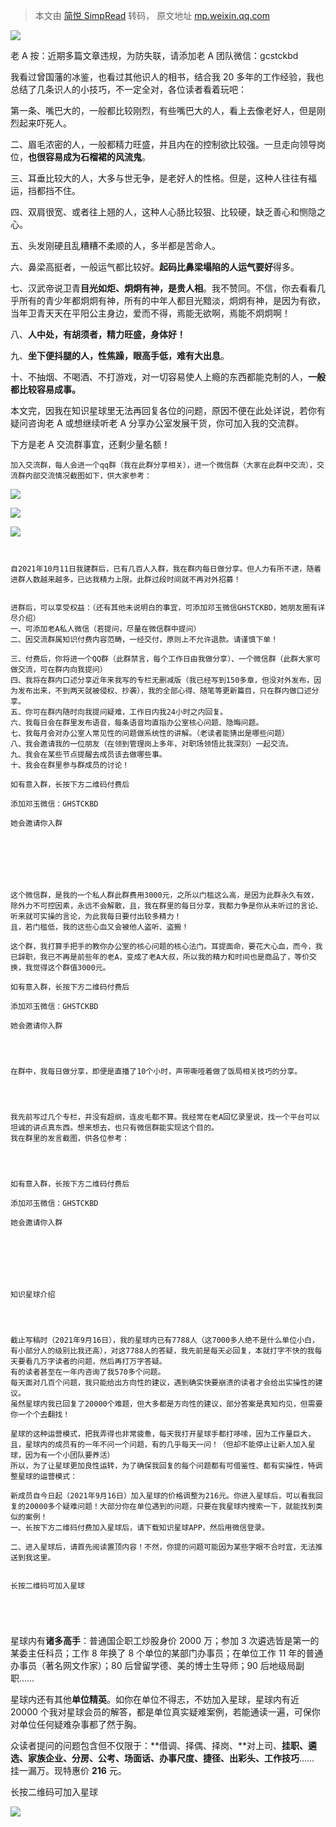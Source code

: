 > 本文由 [简悦 SimpRead](http://ksria.com/simpread/) 转码， 原文地址 [mp.weixin.qq.com](https://mp.weixin.qq.com/s?__biz=Mzg5NDU4MjE4Mg==&mid=2247500880&idx=1&sn=c75294ffa70b9af79a2d7beaeb9d2fae&chksm=c01fe899f768618f3760087e0a0a98cd6693ad52c31ad7f036f7ea9e8713650afa5f48d1f5eb&scene=90&subscene=93&sessionid=1646782231&clicktime=1646782232&enterid=1646782232&ascene=56&devicetype=android-29&version=2800133d&nettype=cmnet&abtest_cookie=AAACAA%3D%3D&lang=zh_CN&exportkey=A6Tie2i5YCOdQqxiW9Kilk0%3D&pass_ticket=38qfnj6rxHpeloDg%2FW0iA%2BYBsXGRCFGkX4S72q1baAObP0PHFm6MQOXjb0y%2FKMjj&wx_header=3)

![](https://mmbiz.qpic.cn/mmbiz_jpg/iczFAnbnPrw0MoKQyvMf3fMia538ffaZAp8NtEBUMcMS4AnibQ8OR6nsGpJ7T69G2mWJqCWbXd7XAgrUCR8Xj8Kgg/640?wx_fmt=jpeg)

老 A 按：近期多篇文章违规，为防失联，请添加老 A 团队微信：gcstckbd

我看过曾国藩的冰鉴，也看过其他识人的相书，结合我 20 多年的工作经验，我也总结了几条识人的小技巧，不一定全对，各位读者看着玩吧：

第一条、嘴巴大的，一般都比较刚烈，有些嘴巴大的人，看上去像老好人，但是刚烈起来吓死人。

二、眉毛浓密的人，一般都精力旺盛，并且内在的控制欲比较强。一旦走向领导岗位，**也很容易成为石榴裙的风流鬼**。

三、耳垂比较大的人，大多与世无争，是老好人的性格。但是，这种人往往有福运，挡都挡不住。

四、双肩很宽、或者往上翘的人，这种人心肠比较狠、比较硬，缺乏善心和恻隐之心。

五、头发刚硬且乱糟糟不柔顺的人，多半都是苦命人。

六、鼻梁高挺者，一般运气都比较好。**起码比鼻梁塌陷的人运气要好**得多。

七、汉武帝说卫青**目光如炬、炯炯有神，是贵人相**。我不赞同。不信，你去看看几乎所有的青少年都炯炯有神，所有的中年人都目光黯淡，炯炯有神，是因为有欲，当年卫青天天在平阳公主身边，爱而不得，焉能无欲啊，焉能不炯炯啊！

八、**人中处，有胡须者，精力旺盛，身体好！**

九、**坐下便抖腿的人，性焦躁，眼高手低，难有大出息**。

十、不抽烟、不喝酒、不打游戏，对一切容易使人上瘾的东西都能克制的人，**一般都比较容易成事。**

本文完，因我在知识星球里无法再回复各位的问题，原因不便在此处详说，若你有疑问咨询老 A 或想继续听老 A 分享办公室发展干货，你可加入我的交流群。

下方是老 A 交流群事宜，还剩少量名额！

```
加入交流群，每人会进一个qq群（我在此群分享相关），进一个微信群（大家在此群中交流），交流群内部交流情况截图如下，供大家参考：

```

![](https://mmbiz.qpic.cn/mmbiz_jpg/a2EykECs8eiafrdeAHbKcib0F1hppic1AIrqcQjL2Wu9ymghI5fWIE72LpdhzajpVD5XgWDvMMMOyjibngGOOGFuzw/640?wx_fmt=jpeg)

![](https://mmbiz.qpic.cn/mmbiz_jpg/iczFAnbnPrw0CpTgf8I2icFn9JzFxYwjgL3VrvhzFbN9ia5XkE10L6c5tMRyL6ico4RfWQibxDibcK63xFD7VNqMjLDQ/640?wx_fmt=jpeg)  

![](https://mmbiz.qpic.cn/mmbiz_jpg/iczFAnbnPrw0CpTgf8I2icFn9JzFxYwjgLmRC7wS3MSYWVaRyqyy0Fwt3FztmDY5F2ggRHFfVmrEwuezoU4RbjsA/640?wx_fmt=jpeg)

```


自2021年10月11日我建群后，已有几百人入群，我在群内每日做分享。但人力有所不逮，随着进群人数越来越多，已达我精力上限。此群过段时间就不再对外招募！


进群后，可以享受权益：（还有其他未说明白的事宜，可添加邓玉微信GHSTCKBD，她朋友圈有详尽介绍）
一、可添加老A私人微信（若提问，尽量在微信群中提问）
二、因交流群属知识付费内容范畴，一经交付，原则上不允许退款。请谨慎下单！

三、付费后，你将进一个QQ群（此群禁言，每个工作日由我做分享）、一个微信群（此群大家可做交流，可在群内向我提问）
四、我将在群内口述分享近年来我写的专栏无删减版（我已经写到150多章，但没对外发布，因为发布出来，不到两天就被侵权、抄袭），我的全部心得、随笔等更新篇目，只在群内做口述分享。
五、你可在群内随时向我提问疑难，工作日内我24小时之内回复。
六、我每日会在群里发布语音，每条语音均直指办公室核心问题、隐晦问题。
七、我每月会对办公室人常见性的问题做系统性的讲解。（老读者能猜出是哪些问题）
八、我会邀请我的一位朋友（在领到管理岗上多年，对职场领悟比我深刻）一起交流。
九、我会在某些节点提醒去成员该去做哪些事。
十、我会在群里参与群成员的讨论！

如有意入群，长按下方二维码付费后

添加邓玉微信：GHSTCKBD

她会邀请你入群







这个微信群，是我的一个私人群此群费用3000元，之所以门槛这么高，是因为此群永久有效，除外力不可控因素，永远不会解散，且，我在群里的每日分享，我都力争是你从未听过的言论、听来就可实操的言论，为此我每日要付出较多精力！
且，若门槛低，我的这些心血又会被他人盗听、盗搬！

这个群，我打算手把手的教你办公室的核心问题的核心法门。耳提面命，要花大心血，而今，我已辞职，我已不再是前些年的老A，变成了老A大叔，所以我的精力和时间也是商品了，等价交换，我觉得这个群值3000元。

如有意入群，长按下方二维码付费后

添加邓玉微信：GHSTCKBD

她会邀请你入群




在群中，我每日做分享，即便是直播了10个小时，声带嘶哑着做了饭局相关技巧的分享。




我先前写过几个专栏，并没有超纲，连皮毛都不算。我经常在老A回忆录里说，找一个平台可以坦诚的讲点真东西。想来想去，也只有微信群能实现这个目的。
我在群里的发言截图，供各位参考：




如有意入群，长按下方二维码付费后

添加邓玉微信：GHSTCKBD

她会邀请你入群







知识星球介绍




截止写稿时（2021年9月16日），我的星球内已有7788人（这7000多人绝不是什么单位小白，有小部分人的级别比我还高），对这7788人的答疑，我先前是每天必回复，本就打字不快的我每天要看几万字读者的问题，然后再打万字答疑。
有的读者甚至在一年内咨询了我570多个问题。
每天面对几百个问题，我只能给出方向性的建议，遇到确实快要崩溃的读者才会给出实操性的建议。
虽然星球内我已回复了20000个难题，但大多都是方向性的建议，部分答案是真知灼见，但需要你一个个去翻找！

星球的这种运营模式，把我弄得也非常疲惫，每天我打开星球手都打哆嗦，因为工作量巨大，且，星球内的成员有的一年不问一个问题，有的几乎每天一问！（但却不能停止让新人加入星球，因为有一个小团队要养活）
所以，为了让星球更加良性运转，为了确保我回复的每个问题都有可借鉴性、都有实操性，特调整星球的运营模式：

新成员自今日起（2021年9月16日）加入星球的价格调整为216元。你进入星球后，可以看我回复的20000多个疑难问题！大部分你在单位遇到的问题，只要在我星球内搜索一下，就能找到类似的案例！
一、长按下方二维码付费加入星球后，请下载知识星球APP，然后用微信登录。

二、进入星球后，请首先阅读置顶内容！不然，你提的问题可能因为某些字眼不合时宜，无法推送到我这里。


长按二维码可加入星球





```

星球内有**诸多高手**：普通国企职工炒股身价 2000 万；参加 3 次遴选皆是第一的某委主任科员；工作 8 年换了 8 个单位的某部门办事员；在单位工作 11 年的普通办事员（著名网文作家）；80 后曾留学德、美的博士生导师；90 后地级局副职……

星球内还有其他**单位精英**。如你在单位不得志，不妨加入星球，星球内有近 20000 个我对星球会员的解答，都是单位真实疑难案例，若能通读一遍，可保你对单位任何疑难杂事都了然于胸。

众读者提问的问题包含但不仅限于：**借调、择偶、择岗、**对上司、**挂职、遴选、家族企业、分房、公考、场面话、办事尺度、捷径、出彩头、工作技巧**…… 挂一漏万。现特惠价 **216** 元。

长按二维码可加入星球  

![](https://mmbiz.qpic.cn/mmbiz_jpg/BV8tkOu14O5ricticico7urq5mNSENhTSWYrjZFciaibe9ibZVXw5UbaNxJpTkWnSINTr8voh1m1BJ2fXFIIF7v7h8kA/640?wx_fmt=jpeg)